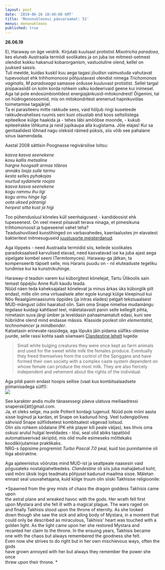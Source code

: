 ```yaml
---
layout: post
date: '2019-06-26 18:40:00 GMT'
title: 'Mononukleoosi päevaraamat: 52'
menus: mononukleoos
published: true
---
```

**26.06.19**

Ei, Haraway on äge veidrik. Kirjutab kuulsast protistist  *Mixotricha paradoxa*, kes eluneb Austraalia termiidi soolikates ja on juba ise mitmest-setmest olendist kokku hakanud kobarorganism, vastuoluline olend, kellel on juuksed sassis.  
Tuli meelde, kuidas kuskil kuu aega tagasi jõudisn vaimustuda vahutavat tupevoolust ehk trihhomonoosi põhjustavast olendist nimega *Trichomonas vaginalis*, *M paradoxaga* samasse ordusse kuuluvast protistist. Sellel targal pisiparasiidil on kolm korda rohkem valku kodeerivaid geene kui inimesel.  
Aga tal pole endosümbiontidest energiajänkusid-mitokondreid! Õigemini, tal on hüdrogenosoomid, mis on mitokondritest arenenud hapnikuvõlas toimetamise tagajärjel.  
Ta ei parasiteeru mitte rakkude sees, vaid hõljub ringi kuseteede rakkudevahelises ruumis seni kuni otsustab end koos seltsilistega epiteelkoe külge haakida ja - tehes läbi amööbse moonde, - kukub epiteelrakke lõhkuma ja neid jupikaupa alla kugistama. Jõle elajas! Kui sa genitaalidest lõhnad nagu oleksid räimed püksis, siis võib see pahalane sinus laamendada.  

Aastal 2008 sättisin Poognasse regivärsilise loitsu:  

*kasva kasva seenekene  
kosu kallis metsaline  
hargne hoogsalt armas tõbras  
annaks looja sulle tarmu  
kesta selles pyhakojas  
murtud sydamete roojas  
kasva kasva seenekene  
kogu rammu ihu ligi  
kogu armu hinge ligi  
oota uksed päranigi  
herpest sitta kust ja higi*  

Too pühendusluul kõneles küll seenhaigusest - kandidoosist ehk tupeseenest. On veel meest piisavalt terava ninaga, et pimesikuna trihhomonoosil ja tupeseenel vahet teha?  
Teadushuvilised kunstihinged on varbavahedes, kaenlaalustes jm elavatest bakteritest mitmesuguseid [juustusorte meisterdanud](http://agapakis.com/cheese.pdf).

Aga lõppeks - need Austraalia termiidid siis, kellede soolikates paradoksaalsed karvulised elavad, need kasvatavad ise ka juba ajast aega sipelgate kombel seeni (Termitomyces). Haraway-ga jätkan, ta kompenseerib täpselt selle, mis Hararis puudu on - nii eluteaduste tegeliku tundmise kui ka kunstnikuhinge.  

Haraway-d teadsin varem kui küborgitest kõnelejat, Tartu Ülikoolis sain temast õppejõu Anne Kulli kaudu teada.  
Nüüd näen teda kaheksajalast kõnelevat ja minus ärkas üks küborglik pilt endast, mille olin oma virtuaalsele alter egole kunagi külge kleepinud kui Nõo Reaalgümnaasiumis õppides (ja intras elades) pelgalt tekstuaalsest MUD-mängust üdini haaratud olin. Sain oma Snape nimelise mudamängu tegelase kuidagi kahtlasel teel, mäletatavasti panin selle kellegilt pihta, nimetasin suva järgi ümber ja leveldasin pahaaimamatult edasi, kuni see hübriidne olend mind endasse mässis. Klasside poolest olin *elementalist, technomancer* ja *mindbender*.  
Katsetasin erinevate rassidega, aga lõpuks jäin pidama sülfiks-olemise juurde, selle rassi kohta saab siiamaani [Clandestine lehelt](https://ucw.dustbite.net/) lugeda:  
>  Small white bulging creatures they were once kept as farm animals and used for the sweet white milk the females produce. Eventually they freed themselves from the control of the Spriggans and have formed their own society with a complex caste system dependent on whose female can produce the most milk. They are also fiercely independent and vehement about the rights of the individual.  

Aga pildi panin endast hoopis sellise (vaat kus kombitsalaadsete piimanisadega sülf!):  
<img src="../../../assets/images/snape.JPG">  

See karakter andis mulle tänasessegi päeva ulatuva meiliaadressi snaperski[ätt]gmail.com.  
Ja, et oleks selge, ma pole Potterit kordagi lugenud. Nüüd pole mõni aasta sisse loginud ja kardan, et Snape on kadunud hing. Veel tudengipõlves sähvisid Snape sülfiidsetest kombitsatest vägevad loitsud.  
Olin siis rohkem sõdalane (PK ehk player kill peale väljas), kes lihvis oma oskusi arutul hulgal leveldades - tõsi, seal olid abiks tapatööd  automatiseerivad skriptid, mis olid mulle esimeseks mõttekaks koodikirjutamise praktikaks.  
NRG-s õppisime progremist *Turbo Pascal 7.0* peal, kuid too punnitamine oli liiga abstraktne.  

Aga ajateenistus võõrutas mind MUD-ist ja sealtpeale naasesin vaid põgusateks nostalgiahetkedeks. *Clandestine* oli siis juba mahajäetud koht, vaid mõni üksik logis teadmata põhjusel kadunud maailma sisse. 
Mäletan ennast seal usuvahetajana, kuid kõige truum olin siiski Takhisise religioonile:  

*Spawned from the grey mists of chaos the dragon goddess Takhisis came upon  
the astral plane and wreaked havoc with the gods.  Her wrath fell first  
upon Mystara and she fell ill with a magical plague.  The wars raged on  
and finally Takhisis stood upon the throne of eternity.  As she looked  
down though she saw the sick and ailing body of Mystara, in a moment that  
could only be described as miraculous, Takhisis' heart was touched with a  
golden light.  As the light came upon her she restored Mystara and  
recanted her claim to the throne.  In the ensuing years, Takhisis became  
one with the chaos but always remembered the goodness she felt.  
Even now she strives to do right but in her own mischievous ways, often the gods  
have grown annoyed with her but always they remember the power she once    
threw upon their throne. * 


